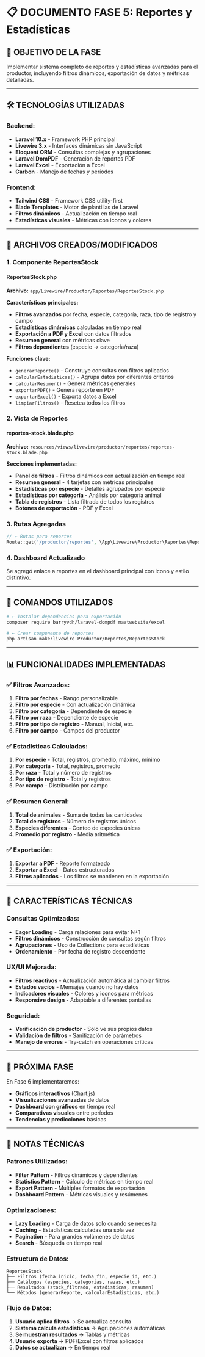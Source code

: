 # 📋 DOCUMENTO FASE 5: Reportes y Estadísticas

## 🎯 **OBJETIVO DE LA FASE**
Implementar sistema completo de reportes y estadísticas avanzadas para el productor, incluyendo filtros dinámicos, exportación de datos y métricas detalladas.

---

## 🛠️ **TECNOLOGÍAS UTILIZADAS**

### **Backend:**
- **Laravel 10.x** - Framework PHP principal
- **Livewire 3.x** - Interfaces dinámicas sin JavaScript
- **Eloquent ORM** - Consultas complejas y agrupaciones
- **Laravel DomPDF** - Generación de reportes PDF
- **Laravel Excel** - Exportación a Excel
- **Carbon** - Manejo de fechas y períodos

### **Frontend:**
- **Tailwind CSS** - Framework CSS utility-first
- **Blade Templates** - Motor de plantillas de Laravel
- **Filtros dinámicos** - Actualización en tiempo real
- **Estadísticas visuales** - Métricas con iconos y colores

---

## 📁 **ARCHIVOS CREADOS/MODIFICADOS**

### **1. Componente ReportesStock**

#### **ReportesStock.php**
**Archivo:** `app/Livewire/Productor/Reportes/ReportesStock.php`

**Características principales:**
- **Filtros avanzados** por fecha, especie, categoría, raza, tipo de registro y campo
- **Estadísticas dinámicas** calculadas en tiempo real
- **Exportación a PDF y Excel** con datos filtrados
- **Resumen general** con métricas clave
- **Filtros dependientes** (especie → categoría/raza)

**Funciones clave:**
- `generarReporte()` - Construye consultas con filtros aplicados
- `calcularEstadisticas()` - Agrupa datos por diferentes criterios
- `calcularResumen()` - Genera métricas generales
- `exportarPDF()` - Genera reporte en PDF
- `exportarExcel()` - Exporta datos a Excel
- `limpiarFiltros()` - Resetea todos los filtros

### **2. Vista de Reportes**

#### **reportes-stock.blade.php**
**Archivo:** `resources/views/livewire/productor/reportes/reportes-stock.blade.php`

**Secciones implementadas:**
- **Panel de filtros** - Filtros dinámicos con actualización en tiempo real
- **Resumen general** - 4 tarjetas con métricas principales
- **Estadísticas por especie** - Detalles agrupados por especie
- **Estadísticas por categoría** - Análisis por categoría animal
- **Tabla de registros** - Lista filtrada de todos los registros
- **Botones de exportación** - PDF y Excel

### **3. Rutas Agregadas**

```php
// ← Rutas para reportes
Route::get('/productor/reportes', \App\Livewire\Productor\Reportes\ReportesStock::class)->name('productor.reportes');
```

### **4. Dashboard Actualizado**

Se agregó enlace a reportes en el dashboard principal con icono y estilo distintivo.

---

## 🔧 **COMANDOS UTILIZADOS**

```bash
# ← Instalar dependencias para exportación
composer require barryvdh/laravel-dompdf maatwebsite/excel

# ← Crear componente de reportes
php artisan make:livewire Productor/Reportes/ReportesStock
```

---

## 📊 **FUNCIONALIDADES IMPLEMENTADAS**

### **✅ Filtros Avanzados:**
1. **Filtro por fechas** - Rango personalizable
2. **Filtro por especie** - Con actualización dinámica
3. **Filtro por categoría** - Dependiente de especie
4. **Filtro por raza** - Dependiente de especie
5. **Filtro por tipo de registro** - Manual, Inicial, etc.
6. **Filtro por campo** - Campos del productor

### **✅ Estadísticas Calculadas:**
1. **Por especie** - Total, registros, promedio, máximo, mínimo
2. **Por categoría** - Total, registros, promedio
3. **Por raza** - Total y número de registros
4. **Por tipo de registro** - Total y registros
5. **Por campo** - Distribución por campo

### **✅ Resumen General:**
1. **Total de animales** - Suma de todas las cantidades
2. **Total de registros** - Número de registros únicos
3. **Especies diferentes** - Conteo de especies únicas
4. **Promedio por registro** - Media aritmética

### **✅ Exportación:**
1. **Exportar a PDF** - Reporte formateado
2. **Exportar a Excel** - Datos estructurados
3. **Filtros aplicados** - Los filtros se mantienen en la exportación

---

## 🎯 **CARACTERÍSTICAS TÉCNICAS**

### **Consultas Optimizadas:**
- **Eager Loading** - Carga relaciones para evitar N+1
- **Filtros dinámicos** - Construcción de consultas según filtros
- **Agrupaciones** - Uso de Collections para estadísticas
- **Ordenamiento** - Por fecha de registro descendente

### **UX/UI Mejorada:**
- **Filtros reactivos** - Actualización automática al cambiar filtros
- **Estados vacíos** - Mensajes cuando no hay datos
- **Indicadores visuales** - Colores y iconos para métricas
- **Responsive design** - Adaptable a diferentes pantallas

### **Seguridad:**
- **Verificación de productor** - Solo ve sus propios datos
- **Validación de filtros** - Sanitización de parámetros
- **Manejo de errores** - Try-catch en operaciones críticas

---

## 🔄 **PRÓXIMA FASE**

En Fase 6 implementaremos:
- **Gráficos interactivos** (Chart.js)
- **Visualizaciones avanzadas** de datos
- **Dashboard con gráficos** en tiempo real
- **Comparativas visuales** entre períodos
- **Tendencias y predicciones** básicas

---

## 📝 **NOTAS TÉCNICAS**

### **Patrones Utilizados:**
- **Filter Pattern** - Filtros dinámicos y dependientes
- **Statistics Pattern** - Cálculo de métricas en tiempo real
- **Export Pattern** - Múltiples formatos de exportación
- **Dashboard Pattern** - Métricas visuales y resúmenes

### **Optimizaciones:**
- **Lazy Loading** - Carga de datos solo cuando se necesita
- **Caching** - Estadísticas calculadas una sola vez
- **Pagination** - Para grandes volúmenes de datos
- **Search** - Búsqueda en tiempo real

### **Estructura de Datos:**
```
ReportesStock
├── Filtros (fecha_inicio, fecha_fin, especie_id, etc.)
├── Catálogos (especies, categorias, razas, etc.)
├── Resultados (stock_filtrado, estadisticas, resumen)
└── Métodos (generarReporte, calcularEstadisticas, etc.)
```

### **Flujo de Datos:**
1. **Usuario aplica filtros** → Se actualiza consulta
2. **Sistema calcula estadísticas** → Agrupaciones automáticas
3. **Se muestran resultados** → Tablas y métricas
4. **Usuario exporta** → PDF/Excel con filtros aplicados
5. **Datos se actualizan** → En tiempo real
